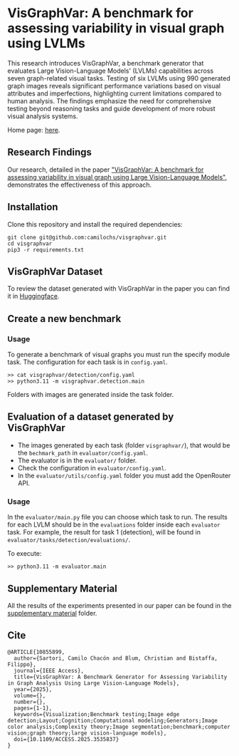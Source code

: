 # VisGraphVar: A benchmark for assessing variability in visual graph using LVLMs
This research introduces VisGraphVar, a benchmark generator that evaluates Large Vision-Language Models' (LVLMs) capabilities across seven graph-related visual tasks. Testing of six LVLMs using 990 generated graph images reveals significant performance variations based on visual attributes and imperfections, highlighting current limitations compared to human analysis. The findings emphasize the need for comprehensive testing beyond reasoning tasks and guide development of more robust visual analysis systems.

Home page: [here](https://camilochs.github.io/visgraphvar-website/).

## Research Findings

Our research, detailed in the paper ["VisGraphVar: A benchmark for assessing variability in visual graph using Large Vision-Language Models"](https://arxiv.org/abs/2411.14832), demonstrates the effectiveness of this approach. 

## Installation

Clone this repository and install the required dependencies:
```
git clone git@github.com:camilochs/visgraphvar.git
cd visgraphvar
pip3 -r requirements.txt
```

## VisGraphVar Dataset

To review the dataset generated with VisGraphVar in the paper you can find it in [Huggingface](https://huggingface.co/datasets/camilocs/VisGraphVar).

## Create a new benchmark

### Usage

To generate a benchmark of visual graphs you must run the specify module task. The configuration for each task is in `config.yaml`.
```
>> cat visgraphvar/detection/config.yaml
>> python3.11 -m visgraphvar.detection.main  
```

Folders with images are generated inside the task folder.


## Evaluation of a dataset generated by VisGraphVar

- The images generated by each task (folder `visgraphvar/`), that would be the `bechmark_path` in `evaluator/config.yaml`.
- The evaluator is in the `evaluator/` folder.  
- Check the configuration in `evaluator/config.yaml`.
- In the `evaluator/utils/config.yaml` folder you must add the OpenRouter API.

### Usage

In the `evaluator/main.py` file you can choose which task to run. The results for each LVLM should be in the `evaluations` folder inside each `evaluator` task. For example, the result for task 1 (detection), will be found in `evaluator/tasks/detection/evaluations/`.

To execute:
```
>> python3.11 -m evaluator.main
```


## Supplementary Material

All the results of the experiments presented in our paper can be found in the [supplementary material](<supplementary/>) folder.

## Cite
```
@ARTICLE{10855899,
  author={Sartori, Camilo Chacón and Blum, Christian and Bistaffa, Filippo},
  journal={IEEE Access}, 
  title={VisGraphVar: A Benchmark Generator for Assessing Variability in Graph Analysis Using Large Vision-Language Models}, 
  year={2025},
  volume={},
  number={},
  pages={1-1},
  keywords={Visualization;Benchmark testing;Image edge detection;Layout;Cognition;Computational modeling;Generators;Image color analysis;Complexity theory;Image segmentation;benchmark;computer vision;graph theory;large vision-language models},
  doi={10.1109/ACCESS.2025.3535837}
}

```
